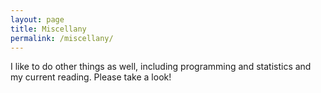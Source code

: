 ```yaml
---
layout: page
title: Miscellany
permalink: /miscellany/
---
```


I like to do other things as well, including programming and statistics and my current reading. Please take a look!
